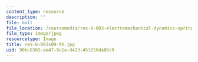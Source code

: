 ```yaml
---
content_type: resource
description: ''
file: null
file_location: /coursemedia/res-6-003-electromechanical-dynamics-spring-2009/90bc8365ae479c1ad423453256da86c9_res-6-003s09-th.jpg
file_type: image/jpeg
resourcetype: Image
title: res-6-003s09-th.jpg
uid: 90bc8365-ae47-9c1a-d423-453256da86c9
---
```

